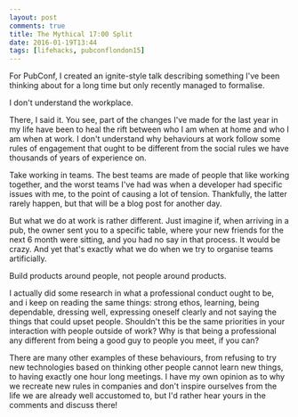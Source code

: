 ```yaml
---
layout: post
comments: true
title: The Mythical 17:00 Split
date: 2016-01-19T13:44
tags: [lifehacks, pubconflondon15]
---
```

For PubConf, I created an ignite-style talk describing something I've been thinking about for a long time but only recently managed to formalise.

I don't understand the workplace.

There, I said it. You see, part of the changes I've made for the last year in my life have been to heal the rift between who I am when at home and who I am when at work. I don't understand why behaviours at work follow some rules of engagement that ought to be different from the social rules we have thousands of years of experience on.

Take working in teams. The best teams are made of people that like working together, and the worst teams I've had was when a developer had specific issues with me, to the point of causing a lot of tension. Thankfully, the latter rarely happen, but that will be a blog post for another day.

But what we do at work is rather different. Just imagine if, when arriving in a pub, the owner sent you to a specific table, where your new friends for the next 6 month were sitting, and you had no say in that process. It would be crazy. And yet that's exactly what we do when we try to organise teams artificially.

Build products around people, not people around products.

I actually did some research in what a professional conduct ought to be, and i keep on reading the same things: strong ethos, learning, being dependable, dressing well, expressing oneself clearly and not saying the things that could upset people. Shouldn't this be the same priorities in your interaction with people outside of work? Why is that being a professional any  different from being a good guy to people you meet, if you can?

There are many other examples of these behaviours, from refusing to try new technologies based on thinking other people cannot learn new things, to having exactly one hour long meetings. I have my own opinion as to why we recreate new rules in companies and don't inspire ourselves from the life we are already well accustomed to, but I'd rather hear yours in the comments and discuss there!
